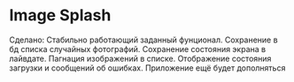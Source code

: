# Image Splash
Сделано: Стабильно работающий заданный фунционал. 
Сохранение в бд списка случайных фотографий. Сохранение состояния экрана в лайвдате.
Пагнация изображений в списке.
Отображение состояния загрузки и сообщений об ошибках.
Приложение ещё будет дополняться
